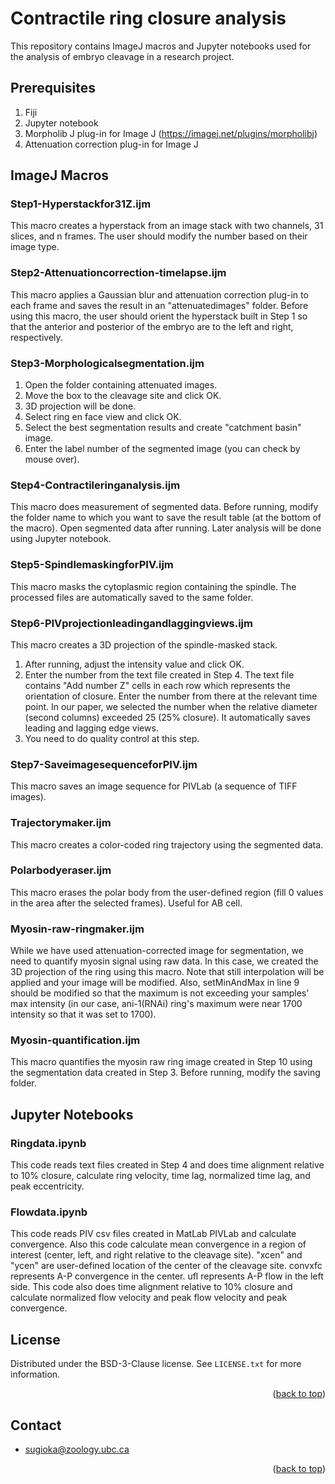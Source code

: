 # Contractile ring closure analysis

This repository contains ImageJ macros and Jupyter notebooks used for the analysis of embryo cleavage in a research project.

## Prerequisites
1. Fiji
2. Jupyter notebook
3. Morpholib J plug-in for Image J (https://imagej.net/plugins/morpholibj)
4. Attenuation correction plug-in for Image J 


## ImageJ Macros

### Step1-Hyperstackfor31Z.ijm

This macro creates a hyperstack from an image stack with two channels, 31 slices, and n frames. The user should modify the number based on their image type.

### Step2-Attenuationcorrection-timelapse.ijm

This macro applies a Gaussian blur and attenuation correction plug-in to each frame and saves the result in an "attenuatedimages" folder. Before using this macro, the user should orient the hyperstack built in Step 1 so that the anterior and posterior of the embryo are to the left and right, respectively.

### Step3-Morphologicalsegmentation.ijm

1. Open the folder containing attenuated images.
2. Move the box to the cleavage site and click OK.
3. 3D projection will be done.
4. Select ring en face view and click OK.
5. Select the best segmentation results and create "catchment basin" image.
6. Enter the label number of the segmented image (you can check by mouse over).



### Step4-Contractileringanalysis.ijm

This macro does measurement of segmented data. Before running, modify the folder name to which you want to save the result table (at the bottom of the macro). Open segmented data after running. Later analysis will be done using Jupyter notebook.

### Step5-SpindlemaskingforPIV.ijm

This macro masks the cytoplasmic region containing the spindle. The processed files are automatically saved to the same folder.

### Step6-PIVprojectionleadingandlaggingviews.ijm

This macro creates a 3D projection of the spindle-masked stack. 
1. After running, adjust the intensity value and click OK.
2. Enter the number from the text file created in Step 4. The text file contains "Add number Z" cells in each row which represents the orientation of closure. Enter the number from there at the relevant time point. In our paper, we selected the number when the relative diameter (second columns) exceeded 25 (25% closure). It automatically saves leading and lagging edge views. 
3. You need to do quality control at this step.

### Step7-SaveimagesequenceforPIV.ijm

This macro saves an image sequence for PIVLab (a sequence of TIFF images).

### Trajectorymaker.ijm

This macro creates a color-coded ring trajectory using the segmented data.

### Polarbodyeraser.ijm

This macro erases the polar body from the user-defined region (fill 0 values in the area after the selected frames). Useful for AB cell.

### Myosin-raw-ringmaker.ijm

While we have used attenuation-corrected image for segmentation, we need to quantify myosin signal using raw data. In this case, we created the 3D projection of the ring using this macro. Note that still interpolation will be applied and your image will be modified. Also, setMinAndMax in line 9 should be modified so that the maximum is not exceeding your samples' max intensity (in our case, ani-1(RNAi) ring's maximum were near 1700 intensity so that it was set to 1700).

### Myosin-quantification.ijm

This macro quantifies the myosin raw ring image created in Step 10 using the segmentation data created in Step 3. Before running, modify the saving folder.

## Jupyter Notebooks

### Ringdata.ipynb

This code reads text files created in Step 4 and does time alignment relative to 10% closure, calculate ring velocity, time lag, normalized time lag, and peak eccentricity.

### Flowdata.ipynb

This code reads PIV csv files created in MatLab PIVLab and calculate convergence. Also this code calculate mean convergence in a region of interest (center, left, and right relative to the cleavage site). "xcen" and "ycen" are user-defined location of the center of the cleavage site. convxfc represents A-P convergence in the center. ufl represents A-P flow in the left side. This code also does time alignment relative to 10% closure and calculate normalized flow velocity and peak flow velocity and peak convergence.

<!-- USAGE EXAMPLES -->

<!-- LICENSE -->
## License

Distributed under the BSD-3-Clause license. See `LICENSE.txt` for more information.

<p align="right">(<a href="#readme-top">back to top</a>)</p>



<!-- CONTACT -->
## Contact

- sugioka@zoology.ubc.ca


<p align="right">(<a href="#readme-top">back to top</a>)</p>








<!-- MARKDOWN LINKS & IMAGES -->
<!-- https://www.markdownguide.org/basic-syntax/#reference-style-links -->
[contributors-shield]: https://img.shields.io/github/contributors/github_username/repo_name.svg?style=for-the-badge
[contributors-url]: https://github.com/github_username/repo_name/graphs/contributors
[forks-shield]: https://img.shields.io/github/forks/github_username/repo_name.svg?style=for-the-badge
[forks-url]: https://github.com/github_username/repo_name/network/members
[stars-shield]: https://img.shields.io/github/stars/github_username/repo_name.svg?style=for-the-badge
[stars-url]: https://github.com/github_username/repo_name/stargazers
[issues-shield]: https://img.shields.io/github/issues/github_username/repo_name.svg?style=for-the-badge
[issues-url]: https://github.com/github_username/repo_name/issues
[license-shield]: https://img.shields.io/github/license/github_username/repo_name.svg?style=for-the-badge
[license-url]: https://github.com/github_username/repo_name/blob/master/LICENSE.txt
[linkedin-shield]: https://img.shields.io/badge/-LinkedIn-black.svg?style=for-the-badge&logo=linkedin&colorB=555
[linkedin-url]: https://linkedin.com/in/linkedin_username
[product-screenshot]: images/screenshot.png
[Next.js]: https://img.shields.io/badge/next.js-000000?style=for-the-badge&logo=nextdotjs&logoColor=white
[Next-url]: https://nextjs.org/
[React.js]: https://img.shields.io/badge/React-20232A?style=for-the-badge&logo=react&logoColor=61DAFB
[React-url]: https://reactjs.org/
[Vue.js]: https://img.shields.io/badge/Vue.js-35495E?style=for-the-badge&logo=vuedotjs&logoColor=4FC08D
[Vue-url]: https://vuejs.org/
[Angular.io]: https://img.shields.io/badge/Angular-DD0031?style=for-the-badge&logo=angular&logoColor=white
[Angular-url]: https://angular.io/
[Svelte.dev]: https://img.shields.io/badge/Svelte-4A4A55?style=for-the-badge&logo=svelte&logoColor=FF3E00
[Svelte-url]: https://svelte.dev/
[Laravel.com]: https://img.shields.io/badge/Laravel-FF2D20?style=for-the-badge&logo=laravel&logoColor=white
[Laravel-url]: https://laravel.com
[Bootstrap.com]: https://img.shields.io/badge/Bootstrap-563D7C?style=for-the-badge&logo=bootstrap&logoColor=white
[Bootstrap-url]: https://getbootstrap.com
[JQuery.com]: https://img.shields.io/badge/jQuery-0769AD?style=for-the-badge&logo=jquery&logoColor=white
[JQuery-url]: https://jquery.com 
